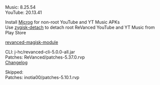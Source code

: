 Music: 8.25.54  
YouTube: 20.13.41  

Install [Microg](https://github.com/ReVanced/GmsCore/releases) for non-root YouTube and YT Music APKs  
Use [zygisk-detach](https://github.com/j-hc/zygisk-detach) to detach root ReVanced YouTube and YT Music from Play Store  

[revanced-magisk-module](https://github.com/j-hc/revanced-magisk-module)
  
CLI: j-hc/revanced-cli-5.0.0-all.jar  
Patches: ReVanced/patches-5.37.0.rvp  
[Changelog](https://github.com/ReVanced/revanced-patches/releases/tag/v5.37.0)  

Skipped:  
Patches: inotia00/patches-5.10.1.rvp    
